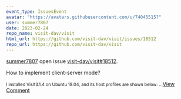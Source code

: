 ```yaml
---
event_type: IssuesEvent
avatar: "https://avatars.githubusercontent.com/u/74045515?"
user: summer7807
date: 2023-02-24
repo_name: visit-dav/visit
html_url: https://github.com/visit-dav/visit/issues/18512
repo_url: https://github.com/visit-dav/visit
---
```


<a href='https://github.com/summer7807' target='_blank'>summer7807</a> open issue <a href='https://github.com/visit-dav/visit/issues/18512' target='_blank'>visit-dav/visit#18512</a>.

<p>How to implement client-server mode?</p><small>I installed VisIt3.1.4 on Ubuntu 18.04, and its host profiles are shown below:...</small><a href='https://github.com/visit-dav/visit/issues/18512' target='_blank'>View Comment</a>